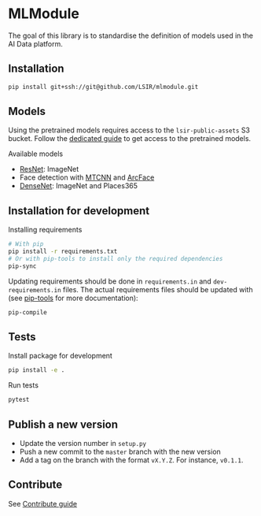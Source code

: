 # MLModule

The goal of this library is to standardise the definition of models
used in the AI Data platform.

## Installation

```bash
pip install git+ssh://git@github.com/LSIR/mlmodule.git
```

## Models

Using the pretrained models requires access to the `lsir-public-assets` S3 bucket.
Follow the [dedicated guide](https://github.com/LSIR/dataplatform-infra/tree/main/lsir-public-assets#read-bucket-content)
to get access to the pretrained models.

Available models

* [ResNet](docs/ResNet.md): ImageNet
* Face detection with [MTCNN](docs/MTCNN.md) and [ArcFace](docs/ArcFace.md)
* [DenseNet](docs/DenseNet.md): ImageNet and Places365


## Installation for development

Installing requirements

```bash
# With pip
pip install -r requirements.txt
# Or with pip-tools to install only the required dependencies
pip-sync
```

Updating requirements should be done in `requirements.in` and `dev-requirements.in` files.
The actual requirements files should be updated with 
(see [pip-tools](https://github.com/jazzband/pip-tools) for more documentation):

```bash
pip-compile
```

## Tests

Install package for development

```bash
pip install -e .
```

Run tests

```bash
pytest
```

## Publish a new version

* Update the version number in `setup.py`
* Push a new commit to the `master` branch with the new version
* Add a tag on the branch with the format `vX.Y.Z`. For instance, `v0.1.1`.

## Contribute

See [Contribute guide](CONTRIBUTE.md)
